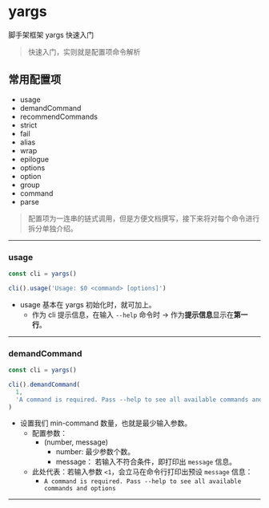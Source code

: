 # yargs

脚手架框架 yargs 快速入门

> 快速入门，实则就是配置项命令解析

## 常用配置项

- usage
- demandCommand
- recommendCommands
- strict
- fail
- alias
- wrap
- epilogue
- options
- option
- group
- command
- parse

> 配置项为一连串的链式调用，但是方便文档撰写，接下来将对每个命令进行拆分单独介绍。

---

### usage

```js
const cli = yargs()

cli().usage('Usage: $0 <command> [options]')
```

- usage 基本在 yargs 初始化时，就可加上。
  - 作为 cli 提示信息，在输入 `--help` 命令时 -> 作为**提示信息**显示在**第一行**。

---

### demandCommand

```js
const cli = yargs()

cli().demandCommand(
  1,
  'A command is required. Pass --help to see all available commands and options',
)
```

- 设置我们 min-command 数量，也就是最少输入参数。
  - 配置参数：
    - (number, message)
      - number: 最少参数个数。
      - message： 若输入不符合条件，即打印出 `message` 信息。
  - 此处代表：若输入参数 `<1`，会立马在命令行打印出预设 `message` 信息：
    - `A command is required. Pass --help to see all available commands and options`

---
